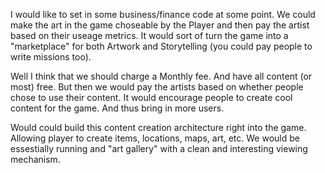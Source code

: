 I would like to set in some business/finance code at some point. 
We could make the art in the game choseable by the Player and then pay the artist based on their 
useage metrics. It would sort of turn the game into a "marketplace" for both Artwork and 
Storytelling (you could pay people to write missions too).

Well I think that we should charge a Monthly fee. And have all content (or most) free.
But then we would pay the artists based on whether people chose to use their content.
It would encourage people to create cool content for the game. And thus bring in more users.

Would could build this content creation architecture right into the game. Allowing player to create items,
locations, maps, art, etc. We would be essestially running and "art gallery" with a clean and
interesting viewing mechanism.
